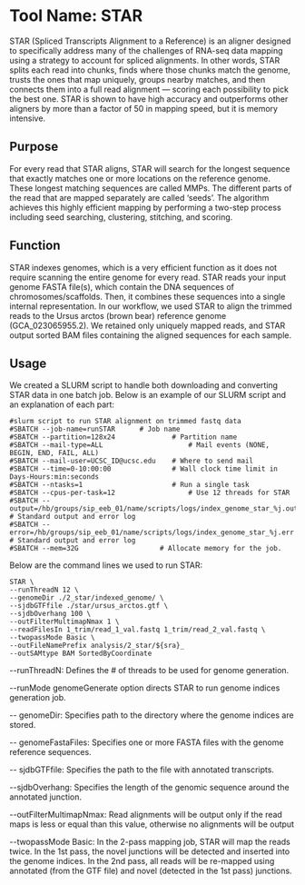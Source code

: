 # Tool Name: STAR
STAR (Spliced Transcripts Alignment to a Reference) is an aligner designed to specifically address many of the challenges of RNA-seq data mapping using a strategy to account for spliced alignments. In other words, STAR splits each read into chunks, finds where those chunks match the genome, trusts the ones that map uniquely, groups nearby matches, and then connects them into a full read alignment — scoring each possibility to pick the best one. STAR is shown to have high accuracy and outperforms other aligners by more than a factor of 50 in mapping speed, but it is memory intensive. 


## Purpose
For every read that STAR aligns, STAR will search for the longest sequence that exactly matches one or more locations on the reference genome. These longest matching sequences are called MMPs. The different parts of the read that are mapped separately are called ‘seeds’. The algorithm achieves this highly efficient mapping by performing a two-step process including seed searching, clustering, stitching, and scoring. 

## Function
STAR indexes genomes, which is a very efficient function as it does not require scanning the entire genome for every read. STAR reads your input genome FASTA file(s), which contain the DNA sequences of chromosomes/scaffolds. Then, it combines these sequences into a single internal representation. In our workflow, we used STAR to align the trimmed reads to the Ursus arctos (brown bear) reference genome (GCA_023065955.2). We retained only uniquely mapped reads, and STAR output sorted BAM files containing the aligned sequences for each sample.

## Usage

We created a SLURM script to handle both downloading and converting STAR data in one batch job. Below is an example of our SLURM script and an explanation of each part:

```
#slurm script to run STAR alignment on trimmed fastq data
#SBATCH --job-name=runSTAR		# Job name
#SBATCH --partition=128x24				# Partition name
#SBATCH --mail-type=ALL               		# Mail events (NONE, BEGIN, END, FAIL, ALL)
#SBATCH --mail-user=UCSC_ID@ucsc.edu   	# Where to send mail
#SBATCH --time=0-10:00:00 				# Wall clock time limit in Days-Hours:min:seconds
#SBATCH --ntasks=1                 		# Run a single task
#SBATCH --cpus-per-task=12                	# Use 12 threads for STAR
#SBATCH --output=/hb/groups/sip_eeb_01/name/scripts/logs/index_genome_star_%j.out    # Standard output and error log
#SBATCH --error=/hb/groups/sip_eeb_01/name/scripts/logs/index_genome_star_%j.err     # Standard output and error log
#SBATCH --mem=32G                    # Allocate memory for the job.
```
Below are the command lines we used to run STAR:
```
STAR \
--runThreadN 12 \
--genomeDir ./2_star/indexed_genome/ \
--sjdbGTFfile ./star/ursus_arctos.gtf \
--sjdbOverhang 100 \
--outFilterMultimapNmax 1 \
--readFilesIn 1_trim/read_1_val.fastq 1_trim/read_2_val.fastq \
--twopassMode Basic \
--outFileNamePrefix analysis/2_star/${sra}_
--outSAMtype BAM SortedByCoordinate
```
--runThreadN: Defines the # of threads to be used for genome generation.

--runMode genomeGenerate option directs STAR to run genome indices generation job. 

-- genomeDir: Specifies path to the directory where the genome indices are stored.

-- genomeFastaFiles: Specifies one or more FASTA files with the genome reference sequences.

-- sjdbGTFfile: Specifies the path to the file with annotated transcripts.

--sjdbOverhang: Specifies the length of the genomic sequence around the annotated junction.

--outFilterMultimapNmax: Read alignments will be output only if the read maps is less or equal than this value, otherwise no alignments will be output

--twopassMode Basic: In the 2-pass mapping job, STAR will map the reads twice. In the 1st pass, the novel junctions will be detected and inserted into the genome indices. In the 2nd pass, all reads will be re-mapped using annotated (from the GTF file) and novel (detected in the 1st pass) junctions.





